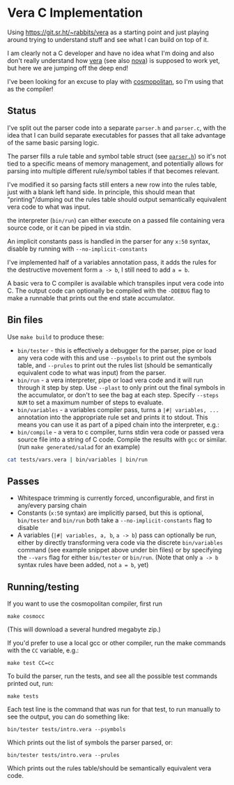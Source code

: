 # Vera C Implementation

Using https://git.sr.ht/~rabbits/vera as a starting point and just playing
around trying to understand stuff and see what I can build on top of it.

I am clearly not a C developer and have no idea what I'm doing and also don't
really understand how [vera](https://wiki.xxiivv.com/site/vera.html) (see also
[nova](https://wiki.nova-lang.net/index.php?title=Main_Page)) is supposed to
work yet, but here we are jumping off the deep end!

I've been looking for an excuse to play with
[cosmopolitan](https://github.com/jart/cosmopolitan), so I'm using that as the
compiler!

## Status

I've split out the parser code into a separate `parser.h` and `parser.c`, with
the idea that I can build separate executables for passes that all take
advantage of the same basic parsing logic.

The parser fills a rule table and symbol table struct (see
[`parser.h`](src/parser.h)) so it's not tied to a specific means of memory
management, and potentially allows for parsing into multiple different
rule/symbol tables if that becomes relevant.

I've modified it so parsing facts still enters a new row into the rules table,
just with a blank left hand side. In principle, this should mean that
"printing"/dumping out the rules table should output semantically equivalent
vera code to what was input.

the interpreter (`bin/run`) can either execute on a passed file containing vera
source code, or it can be piped in via stdin.

An implicit constants pass is handled in the parser for any `x:50` syntax,
disable by running with `--no-implicit-constants`

I've implemented half of a variables annotation pass, it adds the rules for the
destructive movement form `a -> b`, I still need to add `a = b`.

A basic vera to C compiler is available which transpiles input vera code into C.
The output code can optionally be compiled with the `-DDEBUG` flag to make a
runnable that prints out the end state accumulator.

## Bin files

Use `make build` to produce these:

* `bin/tester` - this is effectively a debugger for the parser, pipe or load any
  vera code with this and use `--psymbols` to print out the symbols table, and
  `--prules` to print out the rules list (should be semantically equivalent code
  to what was input) from the parser.
* `bin/run` - a vera interpreter, pipe or load vera code and it will run through
  it step by step. Use `--plast` to only print out the final symbols in the
  accumulator, or don't to see the bag at each step. Specify `--steps NUM` to
  set a maximum number of steps to evaluate.
* `bin/variables` - a variables compiler pass, turns a `|#| variables, ...`
  annotation into the appropriate rule set and prints it to stdout. This means
  you can use it as part of a piped chain into the interpreter, e.g.:
* `bin/compile` - a vera to c compiler, turns stdin vera code or passed vera
  source file into a string of C code. Compile the results with `gcc` or
  similar. (run `make generated/salad` for an example)

```bash
cat tests/vars.vera | bin/variables | bin/run
```

## Passes

* Whitespace trimming is currently forced, unconfigurable, and first in
  any/every parsing chain
* Constants (`x:50` syntax) are implicitly parsed, but this is optional,
  `bin/tester` and `bin/run` both take a `--no-implicit-constants` flag to
  disable
* A variables (`|#| variables, a, b`, `a -> b`) pass can optionally be run,
  either by directly transforming vera code via the discrete `bin/variables`
  command (see example snippet above under bin files) or by specifying the
  `--vars` flag for either `bin/tester` or `bin/run`. (Note that only `a -> b`
  syntax rules have been added, not `a = b`, yet)

## Running/testing

If you want to use the cosmopolitan compiler, first run
```
make cosmocc
```
(This will download a several hundred megabyte zip.) 

If you'd prefer to use a local gcc or other compiler, run the make commands
with the `CC` variable, e.g.:
```
make test CC=cc
```

To build the parser, run the tests, and see all the possible test commands
printed out, run: 
```
make tests
```

Each test line is the command that was run for that test, to run manually to see
the output, you can do something like: 
```
bin/tester tests/intro.vera --psymbols
```
Which prints out the list of symbols the parser parsed, or:

```
bin/tester tests/intro.vera --prules
```
Which prints out the rules table/should be semantically equivalent vera code.
